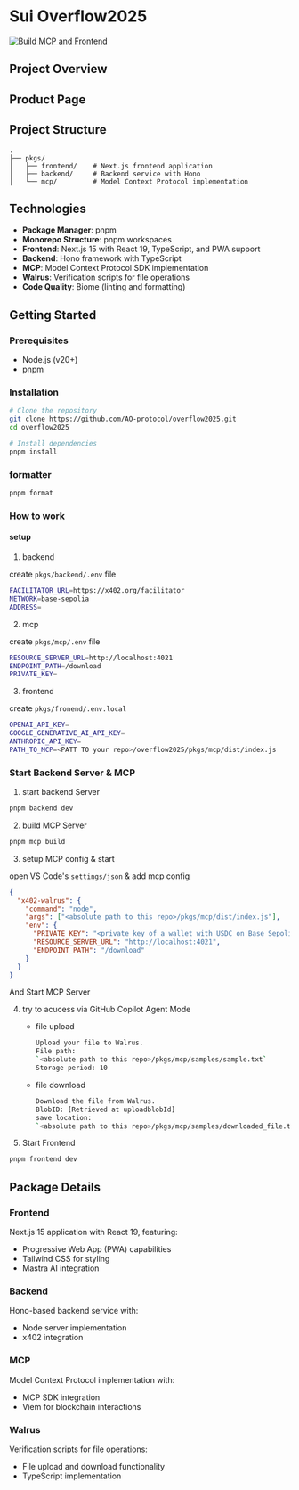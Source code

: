 # Sui Overflow2025

[![Build MCP and Frontend](https://github.com/AO-protocol/overflow2025/actions/workflows/build.yml/badge.svg)](https://github.com/AO-protocol/overflow2025/actions/workflows/build.yml)

## Project Overview

## Product Page

## Project Structure

```
.
├── pkgs/
│   ├── frontend/    # Next.js frontend application
│   ├── backend/     # Backend service with Hono
│   └── mcp/         # Model Context Protocol implementation
```

## Technologies

- **Package Manager**: pnpm
- **Monorepo Structure**: pnpm workspaces
- **Frontend**: Next.js 15 with React 19, TypeScript, and PWA support
- **Backend**: Hono framework with TypeScript
- **MCP**: Model Context Protocol SDK implementation
- **Walrus**: Verification scripts for file operations
- **Code Quality**: Biome (linting and formatting)

## Getting Started

### Prerequisites

- Node.js (v20+)
- pnpm

### Installation

```bash
# Clone the repository
git clone https://github.com/AO-protocol/overflow2025.git
cd overflow2025

# Install dependencies
pnpm install
```

### formatter

```bash
pnpm format
```

### How to work

#### setup

1. backend

create `pkgs/backend/.env` file

```bash
FACILITATOR_URL=https://x402.org/facilitator
NETWORK=base-sepolia
ADDRESS=
```

2. mcp

create `pkgs/mcp/.env` file

```bash
RESOURCE_SERVER_URL=http://localhost:4021
ENDPOINT_PATH=/download
PRIVATE_KEY=
```

3. frontend

create `pkgs/fronend/.env.local`

```bash
OPENAI_API_KEY=
GOOGLE_GENERATIVE_AI_API_KEY=
ANTHROPIC_API_KEY=
PATH_TO_MCP=<PATT TO your repo>/overflow2025/pkgs/mcp/dist/index.js
```

### Start Backend Server & MCP

1. start backend Server

```bash
pnpm backend dev
```

2. build MCP Server

```bash
pnpm mcp build
```

3. setup MCP config & start

open VS Code's `settings/json` & add mcp config

```json
{
  "x402-walrus": {
    "command": "node",
    "args": ["<absolute path to this repo>/pkgs/mcp/dist/index.js"],
    "env": {
      "PRIVATE_KEY": "<private key of a wallet with USDC on Base Sepolia>",
      "RESOURCE_SERVER_URL": "http://localhost:4021",
      "ENDPOINT_PATH": "/download"
    }
  }
}
```

And Start MCP Server

4. try to acucess via GitHub Copilot Agent Mode

   - file upload

     ```bash
     Upload your file to Walrus.
     File path:
     `<absolute path to this repo>/pkgs/mcp/samples/sample.txt`
     Storage period: 10
     ```

   - file download

     ```bash
     Download the file from Walrus.
     BlobID: [Retrieved at uploadblobId]
     save location:
     `<absolute path to this repo>/pkgs/mcp/samples/downloaded_file.txt`
     ```

5. Start Frontend

```bash
pnpm frontend dev
```

## Package Details

### Frontend

Next.js 15 application with React 19, featuring:

- Progressive Web App (PWA) capabilities
- Tailwind CSS for styling
- Mastra AI integration

### Backend

Hono-based backend service with:

- Node server implementation
- x402 integration

### MCP

Model Context Protocol implementation with:

- MCP SDK integration
- Viem for blockchain interactions

### Walrus

Verification scripts for file operations:

- File upload and download functionality
- TypeScript implementation
